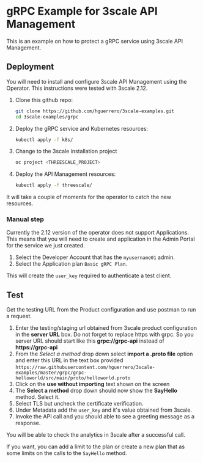 # gRPC Example for 3scale API Management

This is an example on how to protect a gRPC service using 3scale API Management.

## Deployment

You will need to install and configure 3scale API Management using the Operator. This instructions were tested with 3scale 2.12.

1. Clone this github repo:
    ```sh
    git clone https://github.com/hguerrero/3scale-examples.git
    cd 3scale-examples/grpc
    ```

1. Deploy the gRPC service and Kubernetes resources:
    ```sh
    kubectl apply -f k8s/
    ```

1. Change to the 3scale installation project
    ```sh
    oc project <THREESCALE_PROJECT>
    ```

1. Deploy the API Management resources:
    ```sh
    kubectl apply -f threescale/
    ```

It will take a couple of moments for the operator to catch the new resources.

### Manual step

Currently the 2.12 version of the operator does not support Applications. This means that you will need to create and application in the Admin Portal for the service we just created. 

1. Select the Developer Account that has the `myusername01` admin.
1. Select the Application plan `Basic gRPC Plan`.

This will create the `user_key` required to authenticate a test client.

## Test

Get the testing URL from the Product configuration and use postman to run a request. 

1. Enter the testing/staging url obtained from 3scale product configuration in the **server URL** box. Do not forget to replace https with grpc. So you server URL should start like this **grpc://grpc-api** instead of **https://grpc-api**
1. From the *Select a method* drop down select **import a .proto file** option and enter this URL in the text box provided `https://raw.githubusercontent.com/hguerrero/3scale-examples/master/grpc/grpc-helloworld/src/main/proto/helloworld.proto`
1. Click on the **use without importing** text shown on the screen 
1. The **Select a method** drop down should now show the **SayHello** method. Select it.
1. Select TLS but uncheck the certificate verification. 
1. Under Metadata add the `user_key` and it's value obtained from 3scale. 
1. Invoke the API call and you should able to see a greeting message as a response.

You will be able to check the analytics in 3scale after a successful call.

If you want, you can add a limit to the plan or create a new plan that as some limits on the calls to the `SayHello` method.
